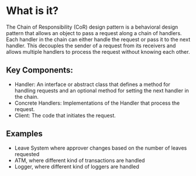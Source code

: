 # What is it?
The Chain of Responsibility (CoR) design pattern is a behavioral design pattern that allows an object to pass a request along a chain of handlers. Each handler in the chain can either handle the request or pass it to the next handler. This decouples the sender of a request from its receivers and allows multiple handlers to process the request without knowing each other.

## Key Components:
- Handler: An interface or abstract class that defines a method for handling requests and an optional method for setting the next handler in the chain.
- Concrete Handlers: Implementations of the Handler that process the request.
- Client: The code that initiates the request.

## Examples
- Leave System where approver changes based on the number of leaves requested
- ATM, where different kind of transactions are handled
- Logger, where different kind of loggers are handled